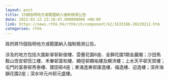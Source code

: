 ```yaml
---
layout: post
title: 15個指明地方或範圍納入強制檢測公告
date: 2022-02-12 23:18:47.000000000 +08:00
link: https://news.rthk.hk/rthk/ch/component/k2/1633386-20220212.htm
categories: rthk
---
```


政府將15個指明地方或範圍納入強制檢測公告。

涉及的地方包括大圍新翠邨新俊樓、雲疊花園6座、金獅花園1期金麗閣；沙田馬鞍山恆安邨恆江樓、禾輋邨富和樓、顯徑邨顯祐樓及顯沛樓；上水天平邨天賀樓；屯門的富泰邨秀泰樓、寶田邨4座；東涌逸東邨康逸樓、福逸樓、迎逸樓；深井海韻花園2座；深水埗元州邨元盛樓。
